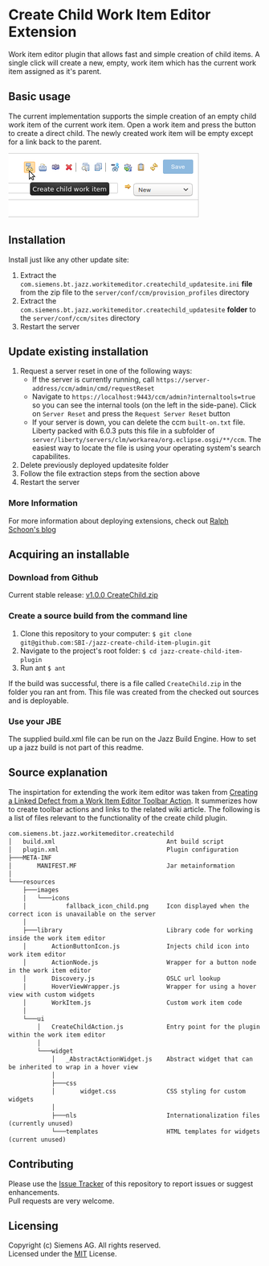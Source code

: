 # Create Child Work Item Editor Extension
Work item editor plugin that allows fast and simple creation of child items. A single click will create a new, empty, work item which has the current work item assigned as it's parent.

## Basic usage
The current implementation supports the simple creation of an empty child work item of the current work item. Open a work item and press the button to create a direct child. The newly created work item will be empty except for a link back to the parent.

![alt tag](https://github.com/SBI-/jazz-create-child-item-plugin/blob/master/documentation/work_item_action.png)

## Installation
Install just like any other update site:

1. Extract the `com.siemens.bt.jazz.workitemeditor.createchild_updatesite.ini` **file** from the zip file to the `server/conf/ccm/provision_profiles` directory
2. Extract the `com.siemens.bt.jazz.workitemeditor.createchild_updatesite` **folder** to the `server/conf/ccm/sites` directory
3. Restart the server

## Update existing installation
1. Request a server reset in one of the following ways:
    * If the server is currently running, call `https://server-address/ccm/admin/cmd/requestReset`
    * Navigate to `https://localhost:9443/ccm/admin?internaltools=true` so you can see the internal tools (on the left in the side-pane). Click on `Server Reset` and press the `Request Server Reset` button
    * If your server is down, you can delete the ccm `built-on.txt` file. Liberty packed with 6.0.3 puts this file in a subfolder of `server/liberty/servers/clm/workarea/org.eclipse.osgi/**/ccm`. The easiest way to locate the file is using your operating system's search capabilites.
2. Delete previously deployed updatesite folder
3. Follow the file extraction steps from the section above
4. Restart the server

### More Information
For more information about deploying extensions, check out [Ralph Schoon's blog](https://rsjazz.wordpress.com/2014/06/12/is-the-extension-deployed-how-can-i-redeploy/)

## Acquiring an installable

### Download from Github
Current stable release: [v1.0.0 CreateChild.zip](https://github.com/SBI-/jazz-create-child-item-plugin/releases/download/v1.0.0/CreateChild.zip)

### Create a source build from the command line
1. Clone this repository to your computer: `$ git clone git@github.com:SBI-/jazz-create-child-item-plugin.git`
2. Navigate to the project's root folder: `$ cd jazz-create-child-item-plugin`
3. Run ant `$ ant`

If the build was successful, there is a file called `CreateChild.zip` in the folder you ran ant from. This file was created from the checked out sources and is deployable.

### Use your JBE
The supplied build.xml file can be run on the Jazz Build Engine. How to set up a jazz build is not part of this readme.

## Source explanation
The inspirtation for extending the work item editor was taken from [Creating a Linked Defect from a Work Item Editor Toolbar Action](https://jazz.net/library/article/782). It summerizes how to create toolbar actions and links to the related wiki article. The following is a list of files relevant to the functionality of the create child plugin.

```
com.siemens.bt.jazz.workitemeditor.createchild
│   build.xml                               Ant build script
│   plugin.xml                              Plugin configuration
├───META-INF
│       MANIFEST.MF                         Jar metainformation
│
└───resources
    ├───images
    │   └───icons
    │           fallback_icon_child.png     Icon displayed when the correct icon is unavailable on the server
    │
    ├───library                             Library code for working inside the work item editor
    │       ActionButtonIcon.js             Injects child icon into work item editor
    │       ActionNode.js                   Wrapper for a button node in the work item editor
    │       Discovery.js                    OSLC url lookup
    │       HoverViewWrapper.js             Wrapper for using a hover view with custom widgets
    │       WorkItem.js                     Custom work item code
    │
    └───ui
        │   CreateChildAction.js            Entry point for the plugin within the work item editor
        │
        └───widget
            │   _AbstractActionWidget.js    Abstract widget that can be inherited to wrap in a hover view
            │
            ├───css
            │       widget.css              CSS styling for custom widgets
            │
            ├───nls                         Internationalization files (currently unused)
            └───templates                   HTML templates for widgets (current unused)
```

## Contributing
Please use the [Issue Tracker](https://github.com/jazz-community/__________/issues) of this repository to report issues or suggest enhancements.<br>
Pull requests are very welcome.

## Licensing
Copyright (c) Siemens AG. All rights reserved.<br>
Licensed under the [MIT](https://github.com/jazz-community/_______/blob/master/LICENSE) License.

